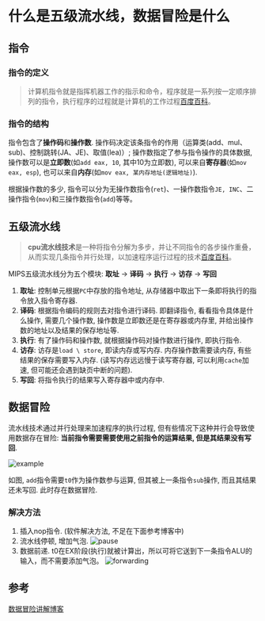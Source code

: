 # 什么是五级流水线，数据冒险是什么

## 指令

### 指令的定义

> 计算机指令就是指挥机器工作的指示和命令，程序就是一系列按一定顺序排列的指令，执行程序的过程就是计算机的工作过程[百度百科](https://baike.baidu.com/item/%E8%AE%A1%E7%AE%97%E6%9C%BA%E6%8C%87%E4%BB%A4/1490932?fr=aladdin)。

### 指令的结构

指令包含了**操作码**和**操作数**. 操作码决定该条指令的作用（运算类(add、mul、sub)、控制跳转(JA、JE)、取值(lea)）; 操作数指定了参与指令操作的具体数据, 操作数可以是**立即数**(如`add eax, 10`, 其中10为立即数), 可以来自**寄存器**(如`mov eax, esp`), 也可以来自**内存**(如`mov eax, 某内存地址(逻辑地址)`).

根据操作数的多少, 指令可以分为无操作数指令(`ret`)、一操作数指令`JE, INC`、二操作指令(`mov`)和三操作数指令(`add`)等等。

## 五级流水线

> **cpu流水线技术**是一种将指令分解为多步，并让不同指令的各步操作重叠，从而实现几条指令并行处理，以加速程序运行过程的技术[百度百科](https://baike.baidu.com/item/cpu%E6%B5%81%E6%B0%B4%E7%BA%BF/4421101?fr=aladdin)。

MIPS五级流水线分为五个模块: **取址** -> **译码** -> **执行** -> **访存** -> **写回**

1. **取址**: 控制单元根据`PC`中存放的指令地址, 从存储器中取出下一条即将执行的指令放入指令寄存器.
2. **译码**: 根据指令编码的规则去对指令进行译码. 即翻译指令, 看看指令具体是什么操作, 需要几个操作数, 操作数是立即数还是在寄存器或内存里, 并给出操作数的地址以及结果的保存地址等.
3. **执行**: 有了操作码和操作数, 就根据操作码对操作数进行操作, 即执行指令.
4. **访存**: 访存是`load \ store`, 即读内存或写内存. 内存操作数需要读内存, 有些结果的保存需要写入内存. (读写内存远远慢于读写寄存器, 可以利用`cache`加速, 但可能还会遇到缺页中断的问题).
5. **写回**: 将指令执行的结果写入寄存器中或内存中.

## 数据冒险

流水线技术通过并行处理来加速程序的执行过程, 但有些情况下这种并行会导致使用数据存在冒险: **当前指令需要需要使用之前指令的运算结果, 但是其结果没有写回**.

![example](https://cdn.jsdelivr.net/gh/CsJsss/CsJsss.github.io@hexo/themes/icarus/source/img/2022/1/data.png)

如图, `add`指令需要`t0`作为操作数参与运算, 但其被上一条指令`sub`操作, 而且其结果还未写回. 此时存在数据冒险.

### 解决方法

1. 插入nop指令. (软件解决方法, 不足在下面参考博客中)
2. 流水线停顿, 增加气泡.
    ![pause](https://cdn.jsdelivr.net/gh/CsJsss/CsJsss.github.io@hexo/themes/icarus/source/img/2022/1/pause.png)
3. 数据前递.
   t0在EX阶段(执行)就被计算出，所以可将它送到下一条指令ALU的输入，而不需要添加气泡。
   ![forwarding](https://cdn.jsdelivr.net/gh/CsJsss/CsJsss.github.io@hexo/themes/icarus/source/img/2022/1/forwarding.png)
## 参考

[数据冒险讲解博客](https://www.cnblogs.com/lfri/p/10053598.html)
